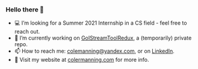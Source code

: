 ### Hello there 👋


- 💻 I’m looking for a Summer 2021 Internship in a CS field - feel free to reach out.
- 🔭 I’m currently working on [GoIStreamToolRedux](https://github.com/RVRX/GoIStreamToolRedux/), a (temporarily) private repo.
- 📫 How to reach me: colemanning@yandex.com, or on [LinkedIn](https://www.linkedin.com/in/colemanning/).
- 👤 Visit my website at [colermanning.com](https://colermanning.com/) for more info.
